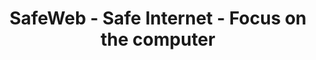---
title: SafeWeb - Safe Internet - Focus on the computer
meta:
    description: SafeWeb helps you create a safe environment on computers and the internet to focus on studying or working.
    image: /static/img/safeweb-app-tracking.jpg
header:
    part1: Safe Internet
    part2: Focus on the computer
    part3: Very simple!
    part4: Just open the smart phone to access the cloud and turn on focus mode to block inappropriate websites and applications while at work or during school hours.
    button1: Sign in
    button2: Sign up
    button3: Free Download
topic:
    head: Main Features of SafeWeb
    part1: Focused working environment
    message1: Block social networking sites and game apps while learning or working.
    part2: Shows time-wasting behaviors
    message2: Usage time of applications and time spent on websites are listed on the dashboard.
    part3: Real-time reporting
    message3: Report a graph on the admin's web or send a warning email about a policy violator.
feature:
    part1:
        head: Block dangerous and malicious website
        message: Just turn on your smart phone and you can immediately know what your child is doing on the computer, playing a game or on social media?
        detail: From the real-time data table, you can instantly block inappropriate websites or unused apps.
        button: Read More
        url: blog/protecting-your-child-online
    part2:
        head: Clean environment to focus on studying
        message: When online, a lot of interesting and attractive things will make children lose focus. Create a whitelist of only websites and apps dedicated to learning.
        detail: After school, your child can use game apps or visit social networking sites. You give permission by turning off whitelist mode or setting automatic timers.
        button: Read More
        url: blog/focus-while-studying
payment:
    title: Check our pricing
    unit: USER
    yearly: Yearly
    monthly: Monthly
    free:
        type: FREE
        price: $0
        service1: • Up to 2 PCs
        service2: • Up to 2 Kids
        service3: • No Focus mode
        service4: • No block game apps
        service5: • Unlimited Blacklist
        service6: • No Screenshots
        button: Get started
    standard:
        type: STANDARD
        price: $2
        service1: • Up to 4 PCs
        service2: • Up to 4 Kids
        service3: • Focus mode
        service4: • Block game apps
        service5: • Unlimited Blacklist
        service6: • No Screenshots
        button: Get started
    premium:
        type: PREMIUM
        price: $6
        service1: • Up to 6 PCs
        service2: • Up to 6 Kids
        service3: • Focus mode and timer
        service4: • Block game apps and timer
        service5: • Unlimited Blacklist
        service6: • Screenshots
        button: Get started
footer:
    title: Contact Us
    part1: You have a problem or want to comment on a feature,
    part2: please contact the address below.
    part3: Email
    part4: Address
    email: qa@safeweb.app
    phone: +84-989-550-390
    address: Hanoi, Vietnam
submit:
    name: Your Name
    email: Your Email
    message: Message
    button: Submit
---